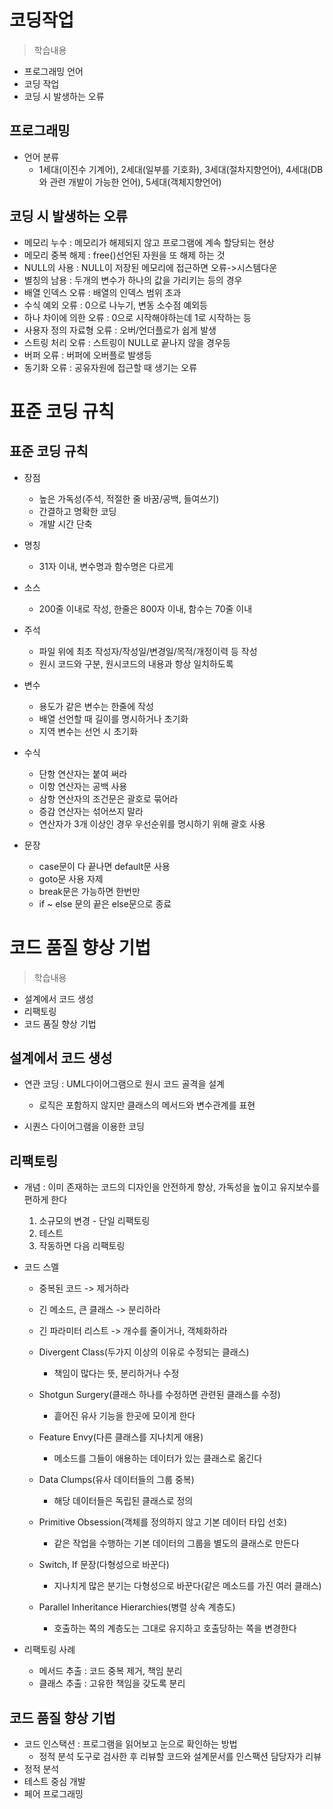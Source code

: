 # 코딩작업
> 학습내용
- 프로그래밍 언어
- 코딩 작업
- 코딩 시 발생하는 오류

## 프로그래밍 
- 언어 분류
    - 1세대(이진수 기계어), 2세대(일부를 기호화), 3세대(절차지향언어), 4세대(DB와 관련 개발이 가능한 언어), 5세대(객체지향언어)

## 코딩 시 발생하는 오류
- 메모리 누수 : 메모리가 해제되지 않고 프로그램에 계속 할당되는 현상
- 메모리 중복 해제 : free()선언된 자원을 또 해제 하는 것
- NULL의 사용 : NULL이 저장된 메모리에 접근하면 오류->시스템다운
- 별칭의 남용 : 두개의 변수가 하나의 값을 가리키는 등의 경우
- 배열 인덱스 오류 : 배열의 인덱스 범위 초과
- 수식 예외 오류 : 0으로 나누기, 변동 소수점 예외등
- 하나 차이에 의한 오류 : 0으로 시작해야하는데 1로 시작하는 등
- 사용자 정의 자료형 오류 : 오버/언더플로가 쉽게 발생
- 스트링 처리 오류 : 스트링이 NULL로 끝나지 않을 경우등
- 버퍼 오류 : 버퍼에 오버플로 발생등
- 동기화 오류 : 공유자원에 접근할 때 생기는 오류


# 표준 코딩 규칙
## 표준 코딩 규칙
- 장점
    - 높은 가독성(주석, 적절한 줄 바꿈/공백, 들여쓰기)
    - 간결하고 명확한 코딩
    - 개발 시간 단축

- 명칭 
    - 31자 이내, 변수명과 함수명은 다르게
- 소스 
    - 200줄 이내로 작성, 한줄은 800자 이내, 함수는 70줄 이내
- 주석 
    - 파일 위에 최초 작성자/작성일/변경일/목적/개정이력 등 작성
    - 원시 코드와 구분, 원시코드의 내용과 항상 일치하도록

- 변수 
    - 용도가 같은 변수는 한줄에 작성
    - 배열 선언할 때 길이를 명시하거나 초기화
    - 지역 변수는 선언 시 초기화

- 수식
    - 단항 연산자는 붙여 써라
    - 이항 연산자는 공백 사용
    - 삼항 연산자의 조건문은 괄호로 묶어라
    - 증감 연산자는 섞어쓰지 말라
    - 연산자가 3개 이상인 경우 우선순위를 명시하기 위해 괄호 사용

- 문장
    - case문이 다 끝나면 default문 사용
    - goto문 사용 자제
    - break문은 가능하면 한번만
    - if ~ else 문의 끝은 else문으로 종료

# 코드 품질 향상 기법
> 학습내용
- 설계에서 코드 생성
- 리팩토링
- 코드 품질 향상 기법

## 설계에서 코드 생성
- 연관 코딩 : UML다이어그램으로 원시 코드 골격을 설계
    - 로직은 포함하지 않지만 클래스의 메서드와 변수관계를 표현

- 시퀀스 다이어그램을 이용한 코딩


## 리팩토링
- 개념 : 이미 존재하는 코드의 디자인을 안전하게 향상, 가독성을 높이고 유지보수를 편하게 한다
    1. 소규모의 변경 - 단일 리팩토링
    2. 테스트
    3. 작동하면 다음 리팩토링
    
- 코드 스멜
    - 중복된 코드 -> 제거하라
    - 긴 메소드, 큰 클래스 -> 분리하라
    - 긴 파라미터 리스트 -> 개수를 줄이거나, 객체화하라
    - Divergent Class(두가지 이상의 이유로 수정되는 클래스) 
        - 책임이 많다는 뜻, 분리하거나 수정

    - Shotgun Surgery(클래스 하나를 수정하면 관련된 클래스를 수정) 
        - 흩어진 유사 기능을 한곳에 모이게 한다

    - Feature Envy(다른 클래스를 지나치게 애용)
        - 메소드를 그들이 애용하는 데이터가 있는 클래스로 옮긴다
    
    - Data Clumps(유사 데이터들의 그룹 중복)
        - 해당 데이터들은 독립된 클래스로 정의
    
    - Primitive Obsession(객체를 정의하지 않고 기본 데이터 타입 선호)
        - 같은 작업을 수행하는 기본 데이터의 그룹을 별도의 클래스로 만든다
    
    - Switch, If 문장(다형성으로 바꾼다)
        - 지나치게 많은 분기는 다형성으로 바꾼다(같은 메소드를 가진 여러 클래스)
    
    - Parallel Inheritance Hierarchies(병렬 상속 계층도)
        - 호출하는 쪽의 계층도는 그대로 유지하고 호출당하는 쪽을 변경한다

- 리팩토링 사례
    - 메서드 추출 : 코드 중복 제거, 책임 분리
    - 클래스 추출 : 고유한 책임을 갖도록 분리

## 코드 품질 향상 기법
- 코드 인스택션 : 프로그램을 읽어보고 눈으로 확인하는 방법
    - 정적 분석 도구로 검사한 후 리뷰할 코드와 설계문서를 인스팩션 담당자가 리뷰
- 정적 분석 
- 테스트 중심 개발
- 페어 프로그래밍